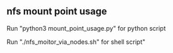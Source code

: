 nfs mount point usage
---
Run "python3 mount_point_usage.py" for python script

Run "./nfs_moitor_via_nodes.sh" for shell script"

